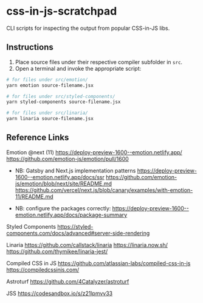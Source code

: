 # css-in-js-scratchpad

CLI scripts for inspecting the output from popular CSS-in-JS libs.

## Instructions

1. Place source files under their respective compiler subfolder in `src`.
2. Open a terminal and invoke the appropriate script:

```sh
# for files under src/emotion/
yarn emotion source-filename.jsx

# for files under src/styled-components/
yarn styled-components source-filename.jsx

# for files under src/linaria/
yarn linaria source-filename.jsx
```

## Reference Links

Emotion @next (11)
https://deploy-preview-1600--emotion.netlify.app/
https://github.com/emotion-js/emotion/pull/1600

- NB: Gatsby and Next.js implementation patterns
  https://deploy-preview-1600--emotion.netlify.app/docs/ssr
  https://github.com/emotion-js/emotion/blob/next/site/README.md
  https://github.com/vercel/next.js/blob/canary/examples/with-emotion-11/README.md

- NB: configure the packages correctly: https://deploy-preview-1600--emotion.netlify.app/docs/package-summary

Styled Components
https://styled-components.com/docs/advanced#server-side-rendering

Linaria
https://github.com/callstack/linaria
https://linaria.now.sh/
https://github.com/thymikee/linaria-jest/

Compiled CSS in JS
https://github.com/atlassian-labs/compiled-css-in-js
https://compiledcssinjs.com/

Astroturf
https://github.com/4Catalyzer/astroturf

JSS
https://codesandbox.io/s/z21lpmvv33

